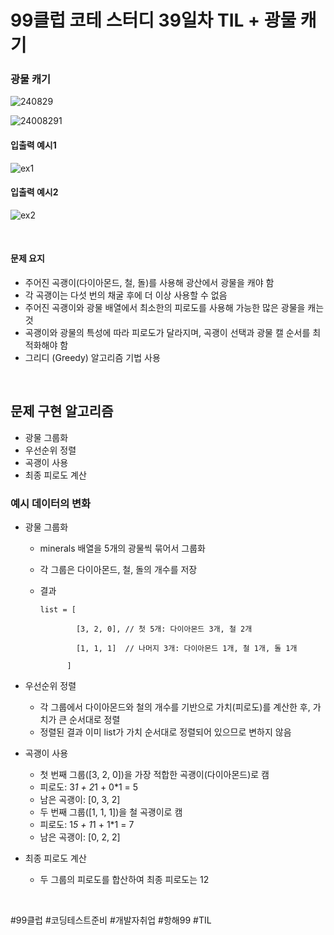 # 99클럽 코테 스터디 39일차 TIL + 광물 캐기
### 광물 캐기

![240829](https://github.com/user-attachments/assets/67ba5f74-72b6-4a38-a107-1141790a7a04)

![24008291](https://github.com/user-attachments/assets/06069c94-c722-473b-996d-89e0f23394e1)

#### 입출력 예시1

![ex1](https://github.com/user-attachments/assets/ec9be5ec-56ee-4891-b9c4-a72ff23f1d67)

#### 입출력 예시2

![ex2](https://github.com/user-attachments/assets/c71fd85d-1ff0-494f-b0a0-bf79fffe3776)

<br>

#### 문제 요지
- 주어진 곡괭이(다이아몬드, 철, 돌)를 사용해 광산에서 광물을 캐야 함
- 각 곡괭이는 다섯 번의 채굴 후에 더 이상 사용할 수 없음
- 주어진 곡괭이와 광물 배열에서 최소한의 피로도를 사용해 가능한 많은 광물을 캐는 것
- 곡괭이와 광물의 특성에 따라 피로도가 달라지며, 곡괭이 선택과 광물 캘 순서를 최적화해야 함
- 그리디 (Greedy) 알고리즘 기법 사용
  
<br>


## 문제 구현 알고리즘
- 광물 그룹화
- 우선순위 정렬
- 곡괭이 사용
- 최종 피로도 계산

### 예시 데이터의 변화
- 광물 그룹화

  - minerals 배열을 5개의 광물씩 묶어서 그룹화
  - 각 그룹은 다이아몬드, 철, 돌의 개수를 저장
  - 결과

        list = [
  
                [3, 2, 0], // 첫 5개: 다이아몬드 3개, 철 2개
    
                [1, 1, 1]  // 나머지 3개: 다이아몬드 1개, 철 1개, 돌 1개
    
              ]

- 우선순위 정렬

  - 각 그룹에서 다이아몬드와 철의 개수를 기반으로 가치(피로도)를 계산한 후, 가치가 큰 순서대로 정렬
  - 정렬된 결과 이미 list가 가치 순서대로 정렬되어 있으므로 변하지 않음

- 곡괭이 사용

  - 첫 번째 그룹([3, 2, 0])을 가장 적합한 곡괭이(다이아몬드)로 캠
  - 피로도: 3*1 + 2*1 + 0*1 = 5
  - 남은 곡괭이: [0, 3, 2]
  - 두 번째 그룹([1, 1, 1])을 철 곡괭이로 캠
  - 피로도: 1*5 + 1*1 + 1*1 = 7
  - 남은 곡괭이: [0, 2, 2]

- 최종 피로도 계산

  - 두 그룹의 피로도를 합산하여 최종 피로도는 12

<br>

#99클럽 #코딩테스트준비 #개발자취업 #항해99 #TIL
